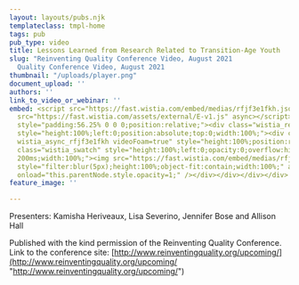 ```yaml
---
layout: layouts/pubs.njk
templateclass: tmpl-home
tags: pub
pub_type: video
title: Lessons Learned from Research Related to Transition-Age Youth
slug: "Reinventing Quality Conference Video, August 2021                                     \nReinventing
  Quality Conference Video, August 2021                                     "
thumbnail: "/uploads/player.png"
document_upload: ''
authors: ''
link_to_video_or_webinar: ''
embed: <script src="https://fast.wistia.com/embed/medias/rfjf3e1fkh.jsonp" async></script><script
  src="https://fast.wistia.com/assets/external/E-v1.js" async></script><div class="wistia_responsive_padding"
  style="padding:56.25% 0 0 0;position:relative;"><div class="wistia_responsive_wrapper"
  style="height:100%;left:0;position:absolute;top:0;width:100%;"><div class="wistia_embed
  wistia_async_rfjf3e1fkh videoFoam=true" style="height:100%;position:relative;width:100%"><div
  class="wistia_swatch" style="height:100%;left:0;opacity:0;overflow:hidden;position:absolute;top:0;transition:opacity
  200ms;width:100%;"><img src="https://fast.wistia.com/embed/medias/rfjf3e1fkh/swatch"
  style="filter:blur(5px);height:100%;object-fit:contain;width:100%;" alt="" aria-hidden="true"
  onload="this.parentNode.style.opacity=1;" /></div></div></div></div>
feature_image: ''

---
```

Presenters: Kamisha Heriveaux, Lisa Severino, Jennifer Bose and Allison Hall

Published with the kind permission of the Reinventing Quality Conference. Link to the conference site: [http://www.reinventingquality.org/upcoming/](http://www.reinventingquality.org/upcoming/ "http://www.reinventingquality.org/upcoming/")